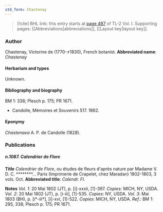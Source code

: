 ```yaml
---
std_form: Chastenay
---
```


> [!cite] BHL link: this entry starts at [page 487](https://www.biodiversitylibrary.org/page/33120618) of TL-2 Vol. I.
> Supporting pages: [[Abbreviations|abbreviations]], [[Layout key|layout key]].

### Author

Chastenay, Victorine de (1770-±1830), French botanist. 
**Abbreviated name**: *Chastenay*

#### Herbarium and types

Unknown.

#### Bibliography and biography

BM 1: 338; Plesch p. 175; PR 1671.
- Candolle, Mémoires et Souvenirs 517. 1862.

#### Eponymy

*Chastenaea* A. P. de Candolle (1828).

### Publications

##### n.1087. Calendrier de Flore

**Title**
*Calendrier de Flore*, ou études de fleurs d'après nature par Madame V. D. C. \*\*\*\*\*\*\*\*... Paris (Imprimerie de Crapelet, chez Maradan) 1802-1803, 3 vols. Oct.
**Abbreviated title**: *Calendr. Fl.*

**Notes**
*Vol. 1*: 20 Mai 1802 (JT), p. \[i\]-xxxii, \[1\]-397. *Copies*: MICH, NY, USDA.
*Vol. 2*: 20 Mai 1802 (JT), p. \[i-iii\], \[1\]-535. *Copies*: NY, USDA.
*Vol. 3*: Mai 1803 (BH), p. \[i\*-iii\*\], \[i\]-xvi, \[1\]-522. *Copies*: MICH, NY, USDA.
*Ref*.: BM 1: 295, 338; Plesch p. 175; PR 1671.

